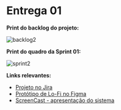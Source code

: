 # Entrega 01
**Print do backlog do projeto:**

![backlog2](https://github.com/Manuelaamorim/SmartSchool/assets/142773064/9aa947b0-d9a9-4810-961a-ad4b67875ccb)

**Print do quadro da Sprint 01:**

![sprint2](https://github.com/Manuelaamorim/SmartSchool/assets/142773064/552d996d-05ef-482d-b280-b21dad64625e)


**Links relevantes:**
<ul>
  <li>
    <a  href="https://cesar-mvp2.atlassian.net/jira/software/projects/VNC/boards/2"
      >Projeto no Jira</a>
  </li>
    <li>
    <a  href="https://www.figma.com/file/OodUDTbRUE7cAgmlOUiEr9/SmartSchool?type=design&node-id=0-1&mode=design&t=V3uiesp8LFjSo9ET-0"
      >Protótipo de Lo-Fi no Figma</a>
  </li>
<li>
    <a  href="https://www.youtube.com/watch?v=hRoXKd9YeRM&t=1s&ab_channel=YgorRosa"
      >ScreenCast - apresentação do sistema</a>
  </li>
</ul>

